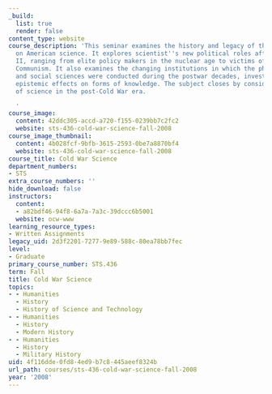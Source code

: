 ```yaml
---
_build:
  list: true
  render: false
content_type: website
course_description: 'This seminar examines the history and legacy of the Cold War
  on American science. It explores scientist''s new political roles after World War
  II, ranging from elite policy makers in the nuclear age to victims of domestic anti
  Communism. It also examines the changing institutions in which the physical sciences
  and social sciences were conducted during the postwar decades, investigating possible
  epistemic effects on forms of knowledge. The subject closes by considering the place
  of science in the post-Cold War era.

  '
course_image:
  content: 42ddc305-accd-a720-f155-0239bb7c2fc2
  website: sts-436-cold-war-science-fall-2008
course_image_thumbnail:
  content: 4b028fcf-9bfb-3615-2593-0be7a8870bf4
  website: sts-436-cold-war-science-fall-2008
course_title: Cold War Science
department_numbers:
- STS
extra_course_numbers: ''
hide_download: false
instructors:
  content:
  - a82bdf46-94f8-6a7a-7a3c-39dccc6b5001
  website: ocw-www
learning_resource_types:
- Written Assignments
legacy_uid: 2d3f2201-7277-9e89-588c-80ea78bb7fec
level:
- Graduate
primary_course_number: STS.436
term: Fall
title: Cold War Science
topics:
- - Humanities
  - History
  - History of Science and Technology
- - Humanities
  - History
  - Modern History
- - Humanities
  - History
  - Military History
uid: 4f116dde-0fd8-4ed9-b7c8-445aeef8324b
url_path: courses/sts-436-cold-war-science-fall-2008
year: '2008'
---
```

